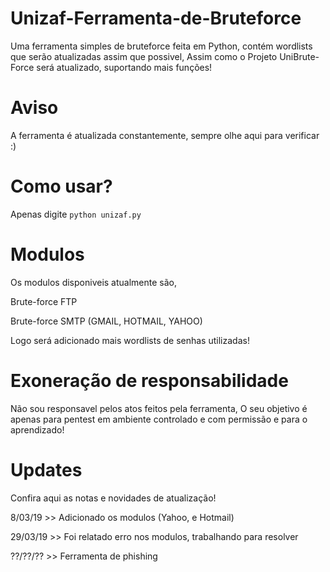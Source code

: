 # Unizaf-Ferramenta-de-Bruteforce
Uma ferramenta simples de bruteforce feita em Python, contém wordlists que serão atualizadas assim que possivel, Assim como o Projeto UniBrute-Force será atualizado, suportando mais funções!

# Aviso
A ferramenta é atualizada constantemente, sempre olhe aqui para verificar :)

# Como usar?
Apenas digite 
``
python unizaf.py
``
# Modulos
Os modulos disponiveis atualmente são, 

Brute-force FTP

Brute-force SMTP (GMAIL, HOTMAIL, YAHOO)

Logo será adicionado mais wordlists de senhas utilizadas!

# Exoneração de responsabilidade
Não sou responsavel pelos atos feitos pela ferramenta, O seu objetivo é apenas para pentest em ambiente controlado e com permissão
e para o aprendizado!

# Updates
Confira aqui as notas e novidades de atualização!

8/03/19 >> Adicionado os modulos (Yahoo, e Hotmail)

29/03/19 >> Foi relatado erro nos modulos, trabalhando para resolver 

??/??/?? >> Ferramenta de phishing
